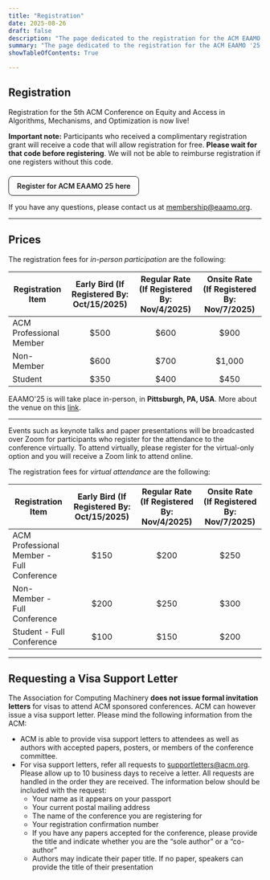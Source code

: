 ```yaml
---
title: "Registration"
date: 2025-08-26
draft: false
description: "The page dedicated to the registration for the ACM EAAMO '25."
summary: "The page dedicated to the registration for the ACM EAAMO '25."
showTableOfContents: True

---
```

## Registration

Registration for the 5th ACM Conference on Equity and Access in Algorithms, Mechanisms, and Optimization is now live! 

**Important note:** Participants who received a complimentary registration grant will receive a code that will allow registration for free.  **Please wait for that code before registering**. We will not be able to reimburse registration if one registers without this code.

<a href="https://cvent.me/mgZVYy" target="_blank" rel="noopener" style="display:inline-block;margin-top:6px;padding:10px 16px;border-radius:8px;border:1px solid #111;text-decoration:none;font-weight:600;">Register for ACM EAAMO 25 here</a>

If you have any questions, please contact us at [membership@eaamo.org](mailto:membership@eaamo.org).

- - -

## Prices

The registration fees for *in-person participation* are the following:

| Registration Item                                      | Early Bird (If Registered By: Oct/15/2025) | Regular Rate (If Registered By: Nov/4/2025) | Onsite Rate (If Registered By: Nov/7/2025) |
|--------------------------------------------------------|:-------------------------------------------:|:----------------------------------------------:|:---------------------------------------------:|
| ACM Professional Member  | $500                                      | $600                                         | $900                                        |
| Non-Member               | $600                                      | $700                                         | $1,000                                      |
| Student                  | $350                                      | $400                                         | $450                                        |

EAAMO'25 is will take place in-person, in **Pittsburgh, PA, USA**. More about the venue on this [link](/venue).

- - -

Events such as keynote talks and paper presentations will be broadcasted over Zoom for participants who register for the attendance to the conference virtually. To attend virtually, please register for the virtual-only option and you will receive a Zoom link to attend online.


The registration fees for *virtual attendance* are the following:

| Registration Item                                      | Early Bird (If Registered By: Oct/15/2025) | Regular Rate (If Registered By: Nov/4/2025) | Onsite Rate (If Registered By: Nov/7/2025) |
|--------------------------------------------------------|:-------------------------------------------:|:----------------------------------------------:|:---------------------------------------------:|
| ACM Professional Member - Full Conference    | $150                                       | $200                                          | $250                                         |
| Non-Member - Full Conference                 | $200                                       | $250                                          | $300                                         |
| Student - Full Conference                    | $100                                       | $150                                          | $200                                         |

- - -

## Requesting a Visa Support Letter

The Association for Computing Machinery **does not issue formal invitation letters** for visas to attend ACM sponsored conferences. ACM can however issue a visa support letter. Please mind the following information from the ACM:
- ACM is able to provide visa support letters to attendees as well as authors with accepted papers, posters, or members of the conference committee.
- For visa support letters, refer all requests to supportletters@acm.org. Please allow up to 10 business days to receive a letter. All requests are handled in the order they are received. The information below should be included with the request:
    - Your name as it appears on your passport
    - Your current postal mailing address
    - The name of the conference you are registering for
    - Your registration confirmation number
    - If you have any papers accepted for the conference, please provide the title and indicate whether you are the “sole author” or a “co-author”
    - Authors may indicate their paper title. If no paper, speakers can provide the title of their presentation

